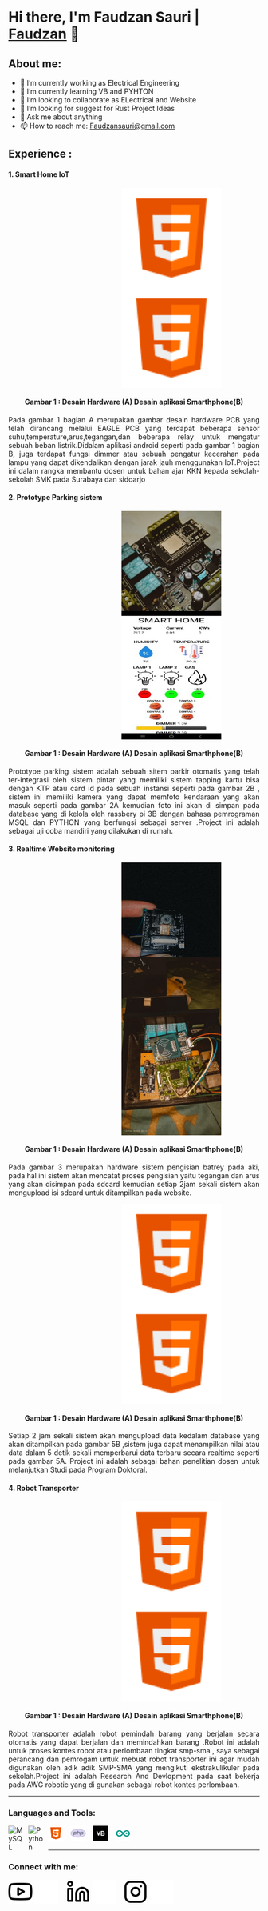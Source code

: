 # Hi there, I'm Faudzan Sauri | [Faudzan](https://www.youtube.com/@faudzansauri7620) 👋
## About me: 
- 🔭 I’m currently working as Electrical Engineering
- 🌱 I’m currently learning VB and PYHTON
- 👯 I’m looking to collaborate as ELectrical and Website
- 🤔 I’m looking for suggest for Rust Project Ideas
- 💬 Ask me about anything
- 📫 How to reach me: Faudzansauri@gmail.com

## Experience :


#### 1. Smart Home IoT

<p align="center"><img align="center" alt="IOT" width="200px" src="./img/icons8-html-5.svg" style="padding-left:150px;"/> </img> 
<img align="center" alt="IOT" width="200px" src="./img/icons8-html-5.svg" style="padding-left:150px;" /></img>
<h4 align="center" > Gambar 1  :  Desain Hardware (A) Desain aplikasi Smarthphone(B) </h4> </p>

<p align="justify">Pada gambar 1 bagian A merupakan gambar desain hardware PCB yang telah dirancang melalui EAGLE PCB yang terdapat beberapa sensor suhu,temperature,arus,tegangan,dan beberapa relay untuk mengatur sebuah beban listrik.Didalam aplikasi android seperti pada gambar 1 bagian B, juga terdapat fungsi dimmer atau sebuah pengatur kecerahan pada lampu yang dapat dikendalikan dengan jarak jauh menggunakan IoT.Project ini  dalam rangka membantu dosen untuk bahan ajar KKN kepada sekolah-sekolah SMK pada Surabaya dan sidoarjo </p>



#### 2. Prototype Parking sistem

<p align="center"><img align="center" alt="IOT" width="200px" src="./img/1a.jpg" style="padding-left:150px;"/> </img> 
<img align="center" alt="IOT" width="200px" src="./img/1b.jpg" style="padding-left:150px;" /></img>
<h4 align="center" > Gambar 1  :  Desain Hardware (A) Desain aplikasi Smarthphone(B) </h4> </p>


<p align="justify">Prototype parking sistem adalah sebuah sitem parkir otomatis yang telah ter-integrasi oleh sistem pintar yang memiliki sistem tapping kartu bisa dengan KTP atau card id pada sebuah instansi seperti pada gambar 2B , sistem ini memiliki kamera yang dapat memfoto kendaraan yang akan masuk seperti pada gambar 2A kemudian foto ini akan di simpan pada database yang di kelola oleh rassbery pi 3B dengan bahasa pemrograman MSQL dan PYTHON yang berfungsi sebagai server .Project ini adalah sebagai uji coba mandiri yang dilakukan di rumah.</p>

#### 3. Realtime Website monitoring



<p align="center"><img align="center" alt="IOT" width="200px" src="./img/2a.jpg" style="padding-left:150px;"/> </img> 
<img align="center" alt="IOT" width="200px" src="./img/2b.jpg" style="padding-left:150px;" /></img>
<h4 align="center" > Gambar 1  :  Desain Hardware (A) Desain aplikasi Smarthphone(B) </h4> </p>

<p align="justify">Pada gambar 3 merupakan hardware sistem pengisian batrey pada aki, pada hal ini sistem akan mencatat proses pengisian yaitu tegangan dan arus yang akan disimpan pada sdcard kemudian setiap 2jam sekali sistem akan mengupload isi sdcard untuk ditampilkan pada website.</p>

<p align="center"><img align="center" alt="IOT" width="200px" src="./img/icons8-html-5.svg" style="padding-left:150px;"/> </img> 
<img align="center" alt="IOT" width="200px" src="./img/icons8-html-5.svg" style="padding-left:150px;" /></img>
<h4 align="center" > Gambar 1  :  Desain Hardware (A) Desain aplikasi Smarthphone(B) </h4> </p>

<p align="justify">Setiap 2 jam sekali sistem akan mengupload data kedalam database yang akan ditampilkan pada gambar 5B ,sistem juga dapat menampilkan nilai atau data dalam  5 detik sekali memperbarui data terbaru secara realtime seperti pada gambar 5A. Project ini adalah sebagai bahan penelitian dosen untuk melanjutkan Studi pada Program Doktoral.</p>

#### 4. Robot Transporter

<p align="center"><img align="center" alt="IOT" width="200px" src="./img/icons8-html-5.svg" style="padding-left:150px;"/> </img> 
<img align="center" alt="IOT" width="200px" src="./img/icons8-html-5.svg" style="padding-left:150px;" /></img>
<h4 align="center" > Gambar 1  :  Desain Hardware (A) Desain aplikasi Smarthphone(B) </h4> </p>


<p align="justify">Robot transporter adalah robot pemindah barang yang berjalan secara otomatis yang dapat berjalan dan memindahkan barang .Robot ini adalah untuk proses kontes robot atau perlombaan tingkat smp-sma , saya sebagai perancang dan pemrogam untuk mebuat robot transporter ini agar mudah digunakan oleh adik adik SMP-SMA yang mengikuti ekstrakulikuler pada sekolah.Project ini adalah Research And Devlopment pada saat bekerja pada AWG robotic yang di gunakan sebagai robot kontes perlombaan.</p>



---

### Languages and Tools:

[<img align="left" alt="MySQL" width="30px" src="https://cdn.jsdelivr.net/gh/devicons/devicon/icons/mysql/mysql-original.svg" style="padding-right:10px;" />][webdev]
[<img align="left" alt="Python" width="30px" src="https://upload.wikimedia.org/wikipedia/commons/thumb/c/c3/Python-logo-notext.svg/110px-Python-logo-notext.svg.png?20100317150552" style="padding-right:10px;" />][webdev]
[<img align="left" alt="Html" width="30px" src="./img/icons8-html-5.svg" style="padding-right:15px;" />][webdev]
[<img align="left" alt="PHP" width="30px" src="./img/icons8-php.svg" style="padding-right:15px;" />][webdev]
[<img align="left" alt="Visual Basic" width="30px" src="./img/vb-file-svgrepo-com.svg" style="padding-right:15px;" />][webdev]
[<img align="left" alt="Arduino" width="30px" src="./img/icons8-arduino.svg" style="padding-right:15px;" />][webdev]
<br />
<br />

---
### Connect with me:

[![website](./img/youtube-light.svg)](https://www.youtube.com/@faudzansauri7620#gh-light-mode-only)
[![website](./img/youtube-dark.svg)](https://www.youtube.com/@faudzansauri7620#gh-dark-mode-only)
&nbsp;&nbsp;
[![website](./img/linkedin-light.svg)](https://www.linkedin.com/in/faudzan-s-7898aa113#gh-light-mode-only)
[![website](./img/linkedin-dark.svg)](https://www.linkedin.com/in/faudzan-s-7898aa113#gh-dark-mode-only)
&nbsp;&nbsp;
[![website](./img/instagram-light.svg)](https://www.instagram.com/faudzanoke#gh-light-mode-only)
[![website](./img/instagram-dark.svg)](https://www.instagram.com/faudzanoke#gh-dark-mode-only)


[webdev]: https://github.com/Faudzansauri09

